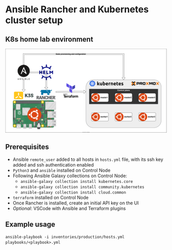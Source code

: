# Ansible Rancher and Kubernetes cluster setup

## K8s home lab environment

![image info](./diagrams/k8s-home-lab.svg)

## Prerequisites

- Ansible `remote_user` added to all hosts in `hosts.yml` file, with its ssh key added and ssh authentication enabled
- `Python3` and `ansible` installed on Control Node
- Following Ansible Galaxy collections on Control Node:
  - `ansible-galaxy collection install kubernetes.core`
  - `ansible-galaxy collection install community.kubernetes`
  - `ansible-galaxy collection install cloud.common`
- `terraform` installed on Control Node
- Once Rancher is installed, create an initial API key on the UI
- _Optional_: VSCode with Ansible and Terraform plugins

## Example usage

`ansible-playbook -i inventories/production/hosts.yml playbooks/<playbook>.yml`
